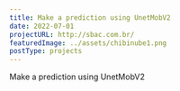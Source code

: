```yaml
---
title: Make a prediction using UnetMobV2
date: 2022-07-01
projectURL: http://sbac.com.br/
featuredImage: ../assets/chibinube1.png
postType: projects
---
```

Make a prediction using UnetMobV2